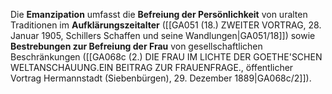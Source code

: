 
Die **Emanzipation** umfasst die **Befreiung der Persönlichkeit** von uralten Traditionen im **Aufklärungszeitalter** ([[GA051 (18.) ZWEITER VORTRAG, 28. Januar 1905, Schillers Schaffen und seine Wandlungen|GA051/18]]) sowie **Bestrebungen zur Befreiung der Frau** von gesellschaftlichen Beschränkungen ([[GA068c (2.) DIE FRAU IM LICHTE DER GOETHE'SCHEN WELTANSCHAUUNG.EIN BEITRAG ZUR FRAUENFRAGE., öffentlicher Vortrag Hermannstadt (Siebenbürgen), 29. Dezember 1889|GA068c/2]]).
